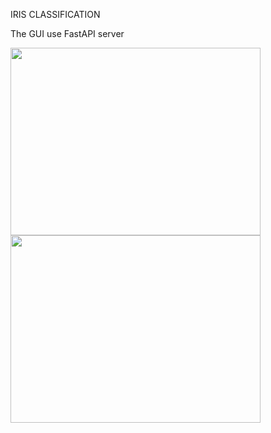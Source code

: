 IRIS CLASSIFICATION

 The GUI  use  FastAPI server


<img src="https://github.com/proteus21/REGRESSION--CLASSIFICATION/blob/main/7_IRIS_CLASSIFICATION/Source/FASTAPI_3.JPG?raw=true" width="400" height ="300">

<img src="https://github.com/proteus21/REGRESSION--CLASSIFICATION/blob/main/7_IRIS_CLASSIFICATION/Source/FASTAPI_4.JPG?raw=true" width="400" height ="300">

